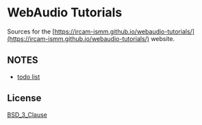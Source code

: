 # WebAudio Tutorials

Sources for the [https://ircam-ismm.github.io/webaudio-tutorials/](https://ircam-ismm.github.io/webaudio-tutorials/) website.

## NOTES

- [todo list](./TODOS.md)

## License

[BSD_3_Clause](./LICENSE)


